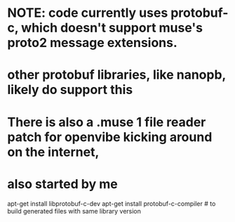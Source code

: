 # NOTE: code currently uses protobuf-c, which doesn't support muse's proto2 message extensions.
#       other protobuf libraries, like nanopb, likely do support this
# There is also a .muse 1 file reader patch for openvibe kicking around on the internet,
#  also started by me
apt-get install libprotobuf-c-dev
apt-get install protobuf-c-compiler # to build generated files with same library version
